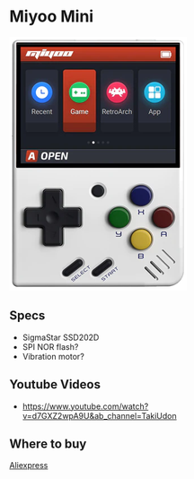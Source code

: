 # Miyoo Mini

![miyoomini](miyoomini.png)

## Specs

- SigmaStar SSD202D
- SPI NOR flash?
- Vibration motor?

## Youtube Videos

- https://www.youtube.com/watch?v=d7GXZ2wpA9U&ab_channel=TakiUdon

## Where to buy

[Aliexpress](https://www.aliexpress.com/item/1005003611677275.html?spm=a2g0s.9042311.0.0.56e34c4dk9u5y1)
